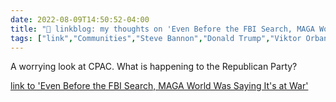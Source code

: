 ```yaml
---
date: 2022-08-09T14:50:52-04:00
title: "🔗 linkblog: my thoughts on 'Even Before the FBI Search, MAGA World Was Saying It's at War'"
tags: ["link","Communities","Steve Bannon","Donald Trump","Viktor Orban","GOO","CPAC"]
---
```

A worrying look at CPAC. What is happening to the Republican Party?
 

[link to 'Even Before the FBI Search, MAGA World Was Saying It's at War'](https://www.vice.com/en/article/wxnjqy/cpac-dallas-maga-war)
